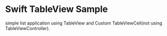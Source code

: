 # Swift TableView Sample
simple list application using TableView and Custom TableViewCell(not using TableViewController).

